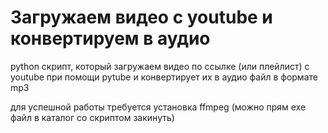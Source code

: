 # Загружаем видео с youtube и конвертируем в аудио

python скрипт, который загружаем видео по ссылке (или плейлист) с youtube при помощи pytube и конвертирует их в аудио файл в формате mp3

для успешной работы требуется установка ffmpeg (можно прям exe файл в каталог со скриптом закинуть)
